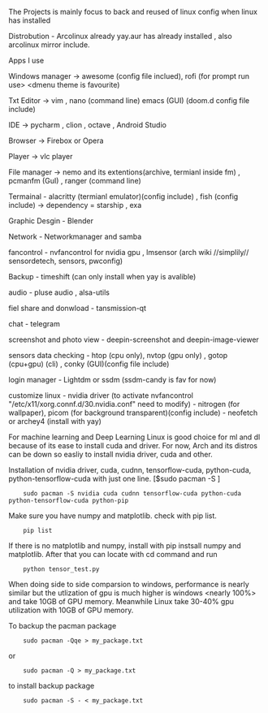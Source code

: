 
The Projects is mainly focus to back and reused of linux config when linux has installed

Distrobution - Arcolinux already yay.aur has already installed , also arcolinux mirror include.

Apps I use

Windows manager			-> awesome (config file inclued), rofi (for prompt run use> <dmenu theme is favourite)

Txt Editor			-> vim , nano (command line) emacs (GUI) (doom.d config file include)

IDE 				-> pycharm , clion , octave , Android Studio
	
Browser		     		-> Firebox or Opera
	
Player 	     			-> vlc player
	
File manager			-> nemo and its extentions(archive, termianl inside fm) , pcmanfm (GuI) , ranger (command line)
	
Termainal 			- alacritty (termianl emulator)(config include) , fish (config include) -> dependency = starship , exa 
	
Graphic Desgin			- Blender 
	
Network			     	- Networkmanager and samba
	
fancontrol			- nvfancontrol for nvidia gpu , lmsensor (arch wiki //simplily// sensordetech, sensors, pwconfig)
	
Backup				- timeshift (can only install when yay is avalible)
	
audio				- pluse audio , alsa-utils
	
fiel share and donwload          - tansmission-qt
	
chat 				- telegram
	
screenshot and photo view	- deepin-screenshot and deepin-image-viewer
	
sensors data checking		- htop (cpu only), nvtop (gpu only) , gotop (cpu+gpu) (cli) , conky (GUI)(config file include)
	
login manager			- Lightdm or ssdm (ssdm-candy is fav for now)
	
customize linux			- nvidia driver (to activate nvfancontrol "/etc/x11/xorg.connf.d/30.nvidia.conf" need to modify) 
			        - nitrogen (for wallpaper), picom (for background transparent)(config include)
		     		- neofetch or archey4 (install with yay)
	

For machine learning and Deep Learning
Linux is good choice for ml and dl because of its ease to install cuda and driver.
For now, Arch and its distros can be down so easliy to install nvidia driver, cuda and other. <test file include>

Installation of nvidia driver, cuda, cudnn, tensorflow-cuda, python-cuda, python-tensorflow-cuda with just one line. 
	[$sudo pacman -S  <things to install>] 
	
		sudo pacman -S nvidia cuda cudnn tensorflow-cuda python-cuda python-tensorflow-cuda python-pip
	
Make sure you have numpy and matplotlib. check with pip list.
		
		pip list

If there is no matplotlib and numpy, install with pip instsall numpy and matplotlib. 
After that you can locate with cd command and run
	
		python tensor_test.py

When doing side to side comparsion to windows, performance is nearly similar but the utlization of gpu is much higher is windows <nearly 100%> and take 10GB of GPU memory. Meanwhile Linux <archo linux> take 30-40% gpu utilization with 10GB of GPU memory.

To backup the pacman package
		
		sudo pacman -Qqe > my_package.txt 
or
		
		sudo pacman -Q > my_package.txt

to install backup package
	
		sudo pacman -S - < my_package.txt
